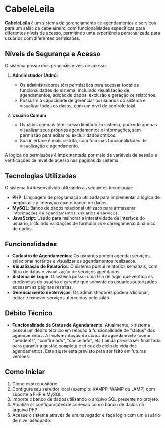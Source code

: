 # CabeleLeila

**CabeleLeila** é um sistema de gerenciamento de agendamentos e serviços para um salão de cabeleireiro, com funcionalidades específicas para diferentes níveis de acesso, permitindo uma experiência personalizada para usuários com diferentes permissões.

## Níveis de Segurança e Acesso

O sistema possui dois principais níveis de acesso:

1. **Administrador (Adm)**:
   - Os administradores têm permissões para acessar todas as funcionalidades do sistema, incluindo visualização de agendamentos, edição de dados, exclusão e geração de relatórios.
   - Possuem a capacidade de gerenciar os usuários do sistema e visualizar todos os dados, com um nível de controle total.

2. **Usuário Comum**:
   - Usuários comuns têm acesso limitado ao sistema, podendo apenas visualizar seus próprios agendamentos e informações, sem permissão para editar ou excluir dados críticos.
   - Sua interface é mais restrita, com foco nas funcionalidades de visualização e agendamento.

A lógica de permissões é implementada por meio de variáveis de sessão e verificações de nível de acesso nas páginas do sistema.

## Tecnologias Utilizadas

O sistema foi desenvolvido utilizando as seguintes tecnologias:

- **PHP**: Linguagem de programação utilizada para implementar a lógica de negócios e a interação com o banco de dados.
- **MySQL**: Banco de dados relacional utilizado para armazenar informações de agendamentos, usuários e serviços.
- **JavaScript**: Usado para melhorar a interatividade da interface do usuário, incluindo validações de formulários e carregamento dinâmico de dados.

## Funcionalidades

- **Cadastro de Agendamentos**: Os usuários podem agendar serviços, selecionar horários e visualizar os agendamentos realizados.
- **Visualização de Relatórios**: O sistema possui relatórios semanais, com filtro de datas e visualização de serviços agendados.
- **Sistema de Login**: O sistema possui uma tela de login que verifica as credenciais do usuário e garante que somente os usuários autorizados acessem as páginas restritas.
- **Gerenciamento de Serviços**: Os administradores podem adicionar, editar e remover serviços oferecidos pelo salão.

## Débito Técnico

- **Funcionalidade de Status de Agendamento**: Atualmente, o sistema possui um débito técnico em relação à funcionalidade de "status" dos agendamentos. A implementação do status de agendamento (como "pendente", "confirmado", "cancelado", etc.) ainda precisa ser finalizada para garantir a gestão completa e eficaz do ciclo de vida dos agendamentos. Este ajuste está previsto para ser feito em futuras versões.

## Como Iniciar

1. Clone este repositório.
2. Configure seu servidor local (exemplo: XAMPP, WAMP ou LAMP) com suporte a PHP e MySQL.
3. Importe o banco de dados utilizando o arquivo SQL presente no projeto.
4. Atualize as configurações de conexão com o banco de dados no arquivo PHP.
5. Acesse o sistema através de um navegador e faça login com um usuário de nível adequado.
